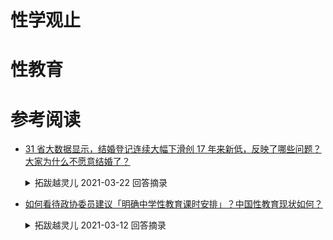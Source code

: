 # 性学观止

# 性教育

# 参考阅读

- [31 省大数据显示，结婚登记连续大幅下滑创 17 年来新低，反映了哪些问题？大家为什么不愿意结婚了？](https://www.zhihu.com/question/450113297/answer/1793345471)
    <details>
    <summary>拓跋越灵儿 2021-03-22 回答摘录</summary>

    ```
    ①当下男女不婚的很大一部分原因：物质条件丰富，进而追求精神享受（soulmate），然而社会发展太快导致各种观念的年轻人交织在一起，根本就遇不到自己想要找的那个人。

    ②解决这个问题，应该让社会建立新时代的性观念、婚恋观：

    主流性观念应该是既不能太过于保守，又不能太过于开放。（中庸）
    主流婚恋观：以成为成长治愈型爱情为目标：我们有着相似的观念，我们互相认可彼此，我们有一样坚定的内心和底线，我们让互相变得更好。

    ③如何去建立这个观念，如何寻找类似观念的人？这个就留给大家讨论吧
    ```
    </details>

- [如何看待政协委员建议「明确中学性教育课时安排」？中国性教育现状如何？](https://www.zhihu.com/question/448550951/answer/1776426416)
    <details>
    <summary> 拓跋越灵儿 2021-03-12 回答摘录 </summary>

    ```
    甚至古代有时候的性观念，都比现代的某些人要开放。古代的性开放巅峰是一种什么状态，历史老师估计都不好意思说1131 赞同 · 83 评论文章

    这个专栏文章里面提到过：

    五胡乱华与南北朝之后，X观念一度的被提高，魏晋南北朝时期的开放可能主要体现在皇城贵族当中（甚至出现过X乱现象，有兴趣的自查一下南北朝），从隋朝开始普通老百姓在男女上的思想就非常开放了，甚至有不少隋朝时期的物件指明了隋朝人们具有谜一样的生殖与哺乳器官情怀，见到啥都能给弄个不可描述的形状，到了唐朝的时候，这种X开放到达了巅峰。


    而性观念的转变是在宋朝：

        “程朱理学

    ”兴起，从北宋二程主张：“人心私欲,故危殆。道心天理,故精微。灭私欲则天理明矣。”到南宋朱熹主张：“学者须是革尽人欲，复尽天理，方始为学”，在这个过程中性话题就在时代的更迭中逐渐被加强束缚，思想日趋封闭保守，这一套理论到了元朝被定为官学之后，对于“淫欲”的限制约束就更为苛刻了
    XX话题却被强制性地约束了，人们的性意识受到封建礼数

        禁锢，成为不可触及的禁区。而这样做的目的是为了禁绝人的欲望实施精神控制，从而达到稳定社会秩序的目的。
        在当时，人性严重被扭曲，完全背离情理，特别是女子，体肤被男人看见，就是被玷污，为此可以付出生命的代价，男的长得帅点，倒是可以以身相许掉，长得丑点的这波就找个井投了吧。
        那个时代对待女性是非常不公正的，用“礼”、“德”、“廉耻”的名义将女性压迫和束缚到极限。

    所以，性羞耻的根本，其实是在物化、歧视女性。

    女人作为一个人，有权力选择她和谁去做自己想做的事情。

    我们对于性，合乎逻辑的观念应该是：在不伤害到自己的前提下尽可能的自由、服从个人意志。

    而不是所谓的那些束缚。

    当然，我也并不是支持乱X，而是需要去引导好，性是两个人相互喜欢的时候自然而然的发生的，它不需要被崇拜，也不需要被贬低，它只是一件中性的活动而已。

    我们应该去引导如何做到精神和肉体完美的结合，这才是我们着重需要教育的地方。

    所以我才会说开头那段话：建议先给中小学生父母普及性教育。

    贞操观念存在一天，性教育就不会完美。

    贞操是物化女性的典型行为。

    所以目前来看，社会并没有这个土壤。

    当然，事情是自然而然随着经济发展发生的，目前提倡的性教育，大部分也就是：洁身自爱。

    和本质上的“认识自我”、“独立思想”、“独立自主”的性教育，还是有一定差距吧。


    嗯，所以这件事归根到底，还是要靠父母，以及“道德绑架”的社会氛围有所改变吧。
    ```
    </details>
